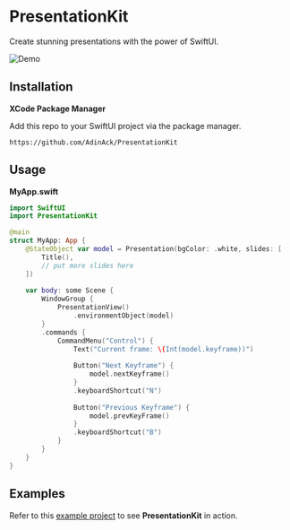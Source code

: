 # PresentationKit

Create stunning presentations with the power of SwiftUI.

![Demo](https://github.com/AdinAck/PresentationKit/assets/30732255/41e289b5-35f6-4d39-9abe-659fa00c77e4)

## Installation

**XCode Package Manager**

Add this repo to your SwiftUI project via the package manager.

```
https://github.com/AdinAck/PresentationKit
```

## Usage

**MyApp.swift**

```swift
import SwiftUI
import PresentationKit

@main
struct MyApp: App {
    @StateObject var model = Presentation(bgColor: .white, slides: [
        Title(),
        // put more slides here
    ])
    
    var body: some Scene {
        WindowGroup {
            PresentationView()
                .environmentObject(model)
        }
        .commands {
            CommandMenu("Control") {
                Text("Current frame: \(Int(model.keyframe))")
                
                Button("Next Keyframe") {
                    model.nextKeyframe()
                }
                .keyboardShortcut("N")
                
                Button("Previous Keyframe") {
                    model.prevKeyFrame()
                }
                .keyboardShortcut("B")
            }
        }
    }
}
```

## Examples

Refer to this [example project](https://github.com/AdinAck/ExamplePresentation) to see **PresentationKit** in action.
